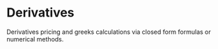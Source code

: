 # Derivatives
Derivatives pricing and greeks calculations via closed form formulas or numerical methods.
